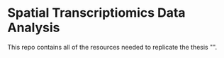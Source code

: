 # Spatial Transcriptiomics Data Analysis

This repo contains all of the resources needed to replicate the thesis "". 